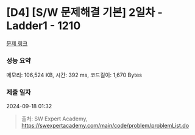 # [D4] [S/W 문제해결 기본] 2일차 - Ladder1 - 1210 

[문제 링크](https://swexpertacademy.com/main/code/problem/problemDetail.do?contestProbId=AV14ABYKADACFAYh) 

### 성능 요약

메모리: 106,524 KB, 시간: 392 ms, 코드길이: 1,670 Bytes

### 제출 일자

2024-09-18 01:32



> 출처: SW Expert Academy, https://swexpertacademy.com/main/code/problem/problemList.do